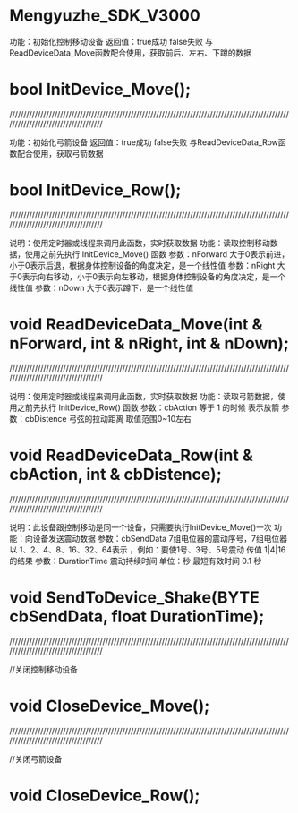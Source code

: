 # Mengyuzhe_SDK_V3000



 功能：初始化控制移动设备
返回值：true成功 false失败
与ReadDeviceData_Move函数配合使用，获取前后、左右、下蹲的数据
# bool InitDevice_Move();
////////////////////////////////////////////////////////////////////////////////////////////////////////////////////////////////////

功能：初始化弓箭设备
返回值：true成功 false失败
与ReadDeviceData_Row函数配合使用，获取弓箭数据
# bool InitDevice_Row();
////////////////////////////////////////////////////////////////////////////////////////////////////////////////////////////////////

说明：使用定时器或线程来调用此函数，实时获取数据
功能：读取控制移动数据，使用之前先执行 InitDevice_Move() 函数
参数：nForward 大于0表示前进，小于0表示后退，根据身体控制设备的角度决定，是一个线性值
参数：nRight 大于0表示向右移动，小于0表示向左移动，根据身体控制设备的角度决定，是一个线性值
参数：nDown 大于0表示蹲下，是一个线性值
# void ReadDeviceData_Move(int & nForward, int & nRight, int & nDown);
////////////////////////////////////////////////////////////////////////////////////////////////////////////////////////////////////

说明：使用定时器或线程来调用此函数，实时获取数据
功能：读取弓箭数据，使用之前先执行 InitDevice_Row() 函数
参数：cbAction 等于 1 的时候 表示放箭
参数：cbDistence 弓弦的拉动距离 取值范围0~10左右
# void ReadDeviceData_Row(int & cbAction, int & cbDistence);
////////////////////////////////////////////////////////////////////////////////////////////////////////////////////////////////////

说明：此设备跟控制移动是同一个设备，只需要执行InitDevice_Move()一次
功能：向设备发送震动数据
参数：cbSendData 7组电位器的震动序号，7组电位器以 1、2、4、8、16、32、64表示 ，例如：要使1号、3号、5号震动 传值 1|4|16 的结果
参数：DurationTime 震动持续时间 单位：秒  最短有效时间 0.1 秒
# void SendToDevice_Shake(BYTE cbSendData, float DurationTime);
////////////////////////////////////////////////////////////////////////////////////////////////////////////////////////////////////

//关闭控制移动设备
# void CloseDevice_Move();

////////////////////////////////////////////////////////////////////////////////////////////////////////////////////////////////////

//关闭弓箭设备
# void CloseDevice_Row();

